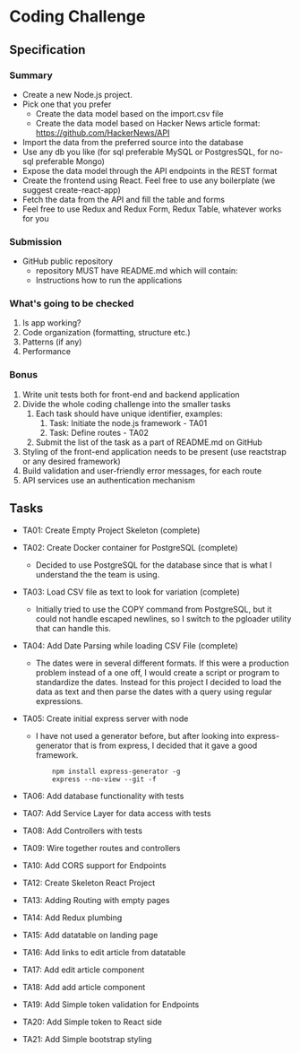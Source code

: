 # Coding Challenge

## Specification

### Summary
-	Create a new Node.js project.
-	Pick one that you prefer
    -	Create the data model based on the import.csv file
    -	Create the data model based on Hacker News article format: https://github.com/HackerNews/API
-	Import the data from the preferred source into the database
-	Use any db you like (for sql preferable MySQL or PostgresSQL, for no-sql preferable Mongo)
-	Expose the data model through the API endpoints in the REST format
-	Create the frontend using React. Feel free to use any boilerplate (we suggest create-react-app)
-	Fetch the data from the API and fill the table and forms
-	Feel free to use Redux and Redux Form, Redux Table, whatever works for you

### Submission
-	GitHub public repository
    -	repository MUST have README.md which will contain:
    -	Instructions how to run the applications

### What's going to be checked
1.	Is app working?
2.	Code organization (formatting, structure etc.)
3.	Patterns (if any)
4.	Performance

### Bonus
1.	Write unit tests both for front-end and backend application
2.	Divide the whole coding challenge into the smaller tasks
    1.	Each task should have unique identifier, examples:
        1.	Task: Initiate the node.js framework - TA01
        2.	Task: Define routes - TA02
    1.	Submit the list of the task as a part of README.md on GitHub
3.	Styling of the front-end application needs to be present (use reactstrap or any desired framework)
4.	Build validation and user-friendly error messages, for each route
5.	API services use an authentication mechanism


## Tasks
- TA01: Create Empty Project Skeleton (complete)    
- TA02: Create Docker container for PostgreSQL (complete)
    - Decided to use PostgreSQL for the database since that is what I understand the the team is using.
- TA03: Load CSV file as text to look for variation (complete)
    - Initially tried to use the COPY command from PostgreSQL, but it could not handle escaped newlines, so I switch to the pgloader utility that can handle this.
- TA04: Add Date Parsing while loading CSV File (complete)
    - The dates were in several different formats.  If this were a production problem instead of a one off, I would create a script or program to standardize the dates.  Instead for this project I decided to load the data as text and then parse the dates with a query using regular expressions.
- TA05: Create initial express server with node
    - I have not used a generator before, but after looking into express-generator that is from express, I decided that it gave a good framework.
        ```
            npm install express-generator -g
            express --no-view --git -f
        ```
- TA06: Add database functionality with tests

- TA07: Add Service Layer for data access with tests
- TA08: Add Controllers with tests
- TA09: Wire together routes and controllers
- TA10: Add CORS support for Endpoints
- TA12: Create Skeleton React Project
- TA13: Adding Routing with empty pages
- TA14: Add Redux plumbing
- TA15: Add datatable on landing page
- TA16: Add links to edit article from datatable
- TA17: Add edit article component
- TA18: Add add article component
- TA19: Add Simple token validation for Endpoints
- TA20: Add Simple token to React side
- TA21: Add Simple bootstrap styling



